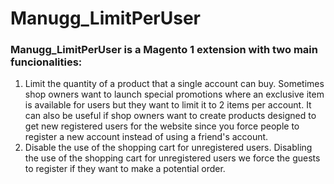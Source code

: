 # Manugg_LimitPerUser
### Manugg_LimitPerUser is a Magento 1 extension with two main funcionalities:
1. Limit the quantity of a product that a single account can buy.
Sometimes shop owners want to launch special promotions where an exclusive item is available for users but they want to limit it to 2 items per account. 
It can also be useful if shop owners want to create products designed to get new registered users for the website since you force people to register a new account instead of using a friend's account.
2. Disable the use of the shopping cart for unregistered users. 
Disabling the use of the shopping cart for unregistered users we force the guests to register if they want to make a potential order.

